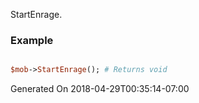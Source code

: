 StartEnrage.
### Example

```perl

$mob->StartEnrage(); # Returns void
```


Generated On 2018-04-29T00:35:14-07:00